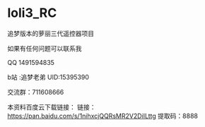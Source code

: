# loli3_RC
追梦版本的萝丽三代遥控器项目

 如果有任何问题可以联系我

QQ 1491594835

b站 :追梦老弟 UID:15395390

交流群：711608666
 
 本资料百度云下载链接：
 链接：https://pan.baidu.com/s/1nihxcjQQRsMR2V2DiILttg 
提取码：8888
